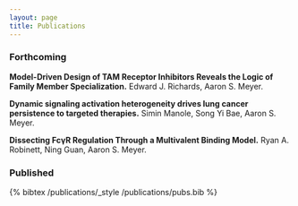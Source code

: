 ```yaml
---
layout: page
title: Publications
---
```


### Forthcoming

**Model-Driven Design of TAM Receptor Inhibitors Reveals the Logic of Family Member Specialization.** Edward J. Richards, Aaron S. Meyer.

**Dynamic signaling activation heterogeneity drives lung cancer persistence to targeted therapies.** Simin Manole, Song Yi Bae, Aaron S. Meyer.

**Dissecting FcγR Regulation Through a Multivalent Binding Model.** Ryan A. Robinett, Ning Guan, Aaron S. Meyer.

### Published

{% bibtex /publications/_style /publications/pubs.bib %}


<script>var bqs = document.getElementsByTagName("blockquote");
for(var i = 0; i < bqs.length; i++) {
  bqs[i].style.display = "none";
  var ab = document.createElement('a');
  ab.setAttribute('href', '#');
  ab.setAttribute('onClick', 'toggleBq('+i+'); return false;');
  ab.appendChild(document.createTextNode("[abstract]"));
  bqs[i].parentNode.insertBefore(ab,bqs[i]);
}
function toggleBq(i) {
  if (bqs[i].style.display == "none")
    bqs[i].style.display = "block";
  else
    bqs[i].style.display = "none";
}</script>
